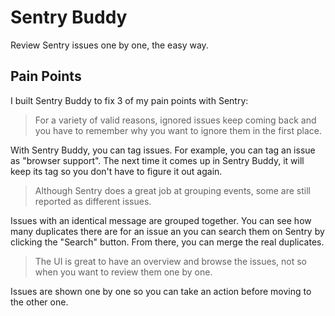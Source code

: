 # Sentry Buddy

Review Sentry issues one by one, the easy way.

## Pain Points

I built Sentry Buddy to fix 3 of my pain points with Sentry:

> For a variety of valid reasons, ignored issues keep coming back and you have to remember why you want to ignore them in the first place.

With Sentry Buddy, you can tag issues. For example, you can tag an issue as "browser support". The next time it comes up in Sentry Buddy, it will keep its tag so you don't have to figure it out again.

> Although Sentry does a great job at grouping events, some are still reported as different issues.

Issues with an identical message are grouped together. You can see how many duplicates there are for an issue an you can search them on Sentry by clicking the "Search" button. From there, you can merge the real duplicates.

> The UI is great to have an overview and browse the issues, not so when you want to review them one by one.

Issues are shown one by one so you can take an action before moving to the other one.
